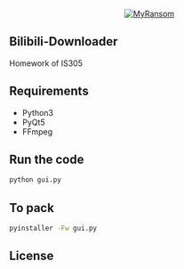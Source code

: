 <p align="center">
  <a href="https://github.com/entropy2333/Bilibili-Downloader">
    <img
      alt="MyRansom"
      src="https://pic.images.ac.cn/image/5ea2589789cd1.html"
    />
  </a>
</p>

## Bilibili-Downloader

Homework of IS305

## Requirements

- Python3
- PyQt5
- FFmpeg

## Run the code

```sh
python gui.py
```

## To pack

```sh
pyinstaller -Fw gui.py
```

## License